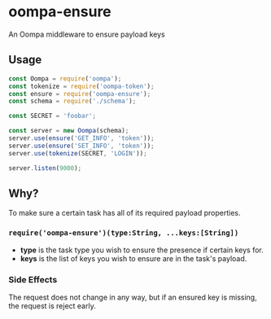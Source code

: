 # oompa-ensure
An Oompa middleware to ensure payload keys

## Usage
```js
const Oompa = require('oompa');
const tokenize = require('oompa-token');
const ensure = require('oompa-ensure');
const schema = require('./schema');

const SECRET = 'foobar';

const server = new Oompa(schema);
server.use(ensure('GET_INFO', 'token'));
server.use(ensure('SET_INFO', 'token'));
server.use(tokenize(SECRET, 'LOGIN'));

server.listen(9000);
```

## Why?
To make sure a certain task has all of its required payload properties.

### `require('oompa-ensure')(type:String, ...keys:[String])`
- **type** is the task type you wish to ensure the presence if certain keys for.
- **keys** is the list of keys you wish to ensure are in the task's payload.

### Side Effects
The request does not change in any way, but if an ensured key is missing, the request is reject early.
